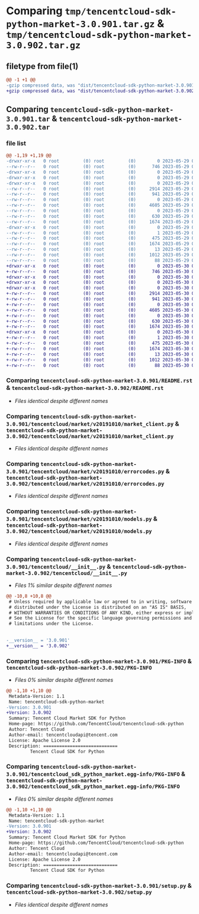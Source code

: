 # Comparing `tmp/tencentcloud-sdk-python-market-3.0.901.tar.gz` & `tmp/tencentcloud-sdk-python-market-3.0.902.tar.gz`

## filetype from file(1)

```diff
@@ -1 +1 @@
-gzip compressed data, was "dist/tencentcloud-sdk-python-market-3.0.901.tar", last modified: Mon May 29 02:31:45 2023, max compression
+gzip compressed data, was "dist/tencentcloud-sdk-python-market-3.0.902.tar", last modified: Tue May 30 00:27:22 2023, max compression
```

## Comparing `tencentcloud-sdk-python-market-3.0.901.tar` & `tencentcloud-sdk-python-market-3.0.902.tar`

### file list

```diff
@@ -1,19 +1,19 @@
-drwxr-xr-x   0 root         (0) root         (0)        0 2023-05-29 02:31:45.000000 tencentcloud-sdk-python-market-3.0.901/
--rw-r--r--   0 root         (0) root         (0)      746 2023-05-29 02:31:45.000000 tencentcloud-sdk-python-market-3.0.901/README.rst
-drwxr-xr-x   0 root         (0) root         (0)        0 2023-05-29 02:31:45.000000 tencentcloud-sdk-python-market-3.0.901/tencentcloud/
-drwxr-xr-x   0 root         (0) root         (0)        0 2023-05-29 02:31:45.000000 tencentcloud-sdk-python-market-3.0.901/tencentcloud/market/
-drwxr-xr-x   0 root         (0) root         (0)        0 2023-05-29 02:31:45.000000 tencentcloud-sdk-python-market-3.0.901/tencentcloud/market/v20191010/
--rw-r--r--   0 root         (0) root         (0)     2914 2023-05-29 02:31:45.000000 tencentcloud-sdk-python-market-3.0.901/tencentcloud/market/v20191010/market_client.py
--rw-r--r--   0 root         (0) root         (0)      941 2023-05-29 02:31:45.000000 tencentcloud-sdk-python-market-3.0.901/tencentcloud/market/v20191010/errorcodes.py
--rw-r--r--   0 root         (0) root         (0)        0 2023-05-29 02:31:45.000000 tencentcloud-sdk-python-market-3.0.901/tencentcloud/market/v20191010/__init__.py
--rw-r--r--   0 root         (0) root         (0)     4605 2023-05-29 02:31:45.000000 tencentcloud-sdk-python-market-3.0.901/tencentcloud/market/v20191010/models.py
--rw-r--r--   0 root         (0) root         (0)        0 2023-05-29 02:31:45.000000 tencentcloud-sdk-python-market-3.0.901/tencentcloud/market/__init__.py
--rw-r--r--   0 root         (0) root         (0)      630 2023-05-29 02:31:45.000000 tencentcloud-sdk-python-market-3.0.901/tencentcloud/__init__.py
--rw-r--r--   0 root         (0) root         (0)     1674 2023-05-29 02:31:45.000000 tencentcloud-sdk-python-market-3.0.901/PKG-INFO
-drwxr-xr-x   0 root         (0) root         (0)        0 2023-05-29 02:31:45.000000 tencentcloud-sdk-python-market-3.0.901/tencentcloud_sdk_python_market.egg-info/
--rw-r--r--   0 root         (0) root         (0)        1 2023-05-29 02:31:45.000000 tencentcloud-sdk-python-market-3.0.901/tencentcloud_sdk_python_market.egg-info/dependency_links.txt
--rw-r--r--   0 root         (0) root         (0)      475 2023-05-29 02:31:45.000000 tencentcloud-sdk-python-market-3.0.901/tencentcloud_sdk_python_market.egg-info/SOURCES.txt
--rw-r--r--   0 root         (0) root         (0)     1674 2023-05-29 02:31:45.000000 tencentcloud-sdk-python-market-3.0.901/tencentcloud_sdk_python_market.egg-info/PKG-INFO
--rw-r--r--   0 root         (0) root         (0)       13 2023-05-29 02:31:45.000000 tencentcloud-sdk-python-market-3.0.901/tencentcloud_sdk_python_market.egg-info/top_level.txt
--rw-r--r--   0 root         (0) root         (0)     1012 2023-05-29 02:31:45.000000 tencentcloud-sdk-python-market-3.0.901/setup.py
--rw-r--r--   0 root         (0) root         (0)       88 2023-05-29 02:31:45.000000 tencentcloud-sdk-python-market-3.0.901/setup.cfg
+drwxr-xr-x   0 root         (0) root         (0)        0 2023-05-30 00:27:22.000000 tencentcloud-sdk-python-market-3.0.902/
+-rw-r--r--   0 root         (0) root         (0)      746 2023-05-30 00:27:22.000000 tencentcloud-sdk-python-market-3.0.902/README.rst
+drwxr-xr-x   0 root         (0) root         (0)        0 2023-05-30 00:27:22.000000 tencentcloud-sdk-python-market-3.0.902/tencentcloud/
+drwxr-xr-x   0 root         (0) root         (0)        0 2023-05-30 00:27:22.000000 tencentcloud-sdk-python-market-3.0.902/tencentcloud/market/
+drwxr-xr-x   0 root         (0) root         (0)        0 2023-05-30 00:27:22.000000 tencentcloud-sdk-python-market-3.0.902/tencentcloud/market/v20191010/
+-rw-r--r--   0 root         (0) root         (0)     2914 2023-05-30 00:27:22.000000 tencentcloud-sdk-python-market-3.0.902/tencentcloud/market/v20191010/market_client.py
+-rw-r--r--   0 root         (0) root         (0)      941 2023-05-30 00:27:22.000000 tencentcloud-sdk-python-market-3.0.902/tencentcloud/market/v20191010/errorcodes.py
+-rw-r--r--   0 root         (0) root         (0)        0 2023-05-30 00:27:22.000000 tencentcloud-sdk-python-market-3.0.902/tencentcloud/market/v20191010/__init__.py
+-rw-r--r--   0 root         (0) root         (0)     4605 2023-05-30 00:27:22.000000 tencentcloud-sdk-python-market-3.0.902/tencentcloud/market/v20191010/models.py
+-rw-r--r--   0 root         (0) root         (0)        0 2023-05-30 00:27:22.000000 tencentcloud-sdk-python-market-3.0.902/tencentcloud/market/__init__.py
+-rw-r--r--   0 root         (0) root         (0)      630 2023-05-30 00:27:22.000000 tencentcloud-sdk-python-market-3.0.902/tencentcloud/__init__.py
+-rw-r--r--   0 root         (0) root         (0)     1674 2023-05-30 00:27:22.000000 tencentcloud-sdk-python-market-3.0.902/PKG-INFO
+drwxr-xr-x   0 root         (0) root         (0)        0 2023-05-30 00:27:22.000000 tencentcloud-sdk-python-market-3.0.902/tencentcloud_sdk_python_market.egg-info/
+-rw-r--r--   0 root         (0) root         (0)        1 2023-05-30 00:27:22.000000 tencentcloud-sdk-python-market-3.0.902/tencentcloud_sdk_python_market.egg-info/dependency_links.txt
+-rw-r--r--   0 root         (0) root         (0)      475 2023-05-30 00:27:22.000000 tencentcloud-sdk-python-market-3.0.902/tencentcloud_sdk_python_market.egg-info/SOURCES.txt
+-rw-r--r--   0 root         (0) root         (0)     1674 2023-05-30 00:27:22.000000 tencentcloud-sdk-python-market-3.0.902/tencentcloud_sdk_python_market.egg-info/PKG-INFO
+-rw-r--r--   0 root         (0) root         (0)       13 2023-05-30 00:27:22.000000 tencentcloud-sdk-python-market-3.0.902/tencentcloud_sdk_python_market.egg-info/top_level.txt
+-rw-r--r--   0 root         (0) root         (0)     1012 2023-05-30 00:27:22.000000 tencentcloud-sdk-python-market-3.0.902/setup.py
+-rw-r--r--   0 root         (0) root         (0)       88 2023-05-30 00:27:22.000000 tencentcloud-sdk-python-market-3.0.902/setup.cfg
```

### Comparing `tencentcloud-sdk-python-market-3.0.901/README.rst` & `tencentcloud-sdk-python-market-3.0.902/README.rst`

 * *Files identical despite different names*

### Comparing `tencentcloud-sdk-python-market-3.0.901/tencentcloud/market/v20191010/market_client.py` & `tencentcloud-sdk-python-market-3.0.902/tencentcloud/market/v20191010/market_client.py`

 * *Files identical despite different names*

### Comparing `tencentcloud-sdk-python-market-3.0.901/tencentcloud/market/v20191010/errorcodes.py` & `tencentcloud-sdk-python-market-3.0.902/tencentcloud/market/v20191010/errorcodes.py`

 * *Files identical despite different names*

### Comparing `tencentcloud-sdk-python-market-3.0.901/tencentcloud/market/v20191010/models.py` & `tencentcloud-sdk-python-market-3.0.902/tencentcloud/market/v20191010/models.py`

 * *Files identical despite different names*

### Comparing `tencentcloud-sdk-python-market-3.0.901/tencentcloud/__init__.py` & `tencentcloud-sdk-python-market-3.0.902/tencentcloud/__init__.py`

 * *Files 1% similar despite different names*

```diff
@@ -10,8 +10,8 @@
 # Unless required by applicable law or agreed to in writing, software
 # distributed under the License is distributed on an "AS IS" BASIS,
 # WITHOUT WARRANTIES OR CONDITIONS OF ANY KIND, either express or implied.
 # See the License for the specific language governing permissions and
 # limitations under the License.
 
 
-__version__ = '3.0.901'
+__version__ = '3.0.902'
```

### Comparing `tencentcloud-sdk-python-market-3.0.901/PKG-INFO` & `tencentcloud-sdk-python-market-3.0.902/PKG-INFO`

 * *Files 0% similar despite different names*

```diff
@@ -1,10 +1,10 @@
 Metadata-Version: 1.1
 Name: tencentcloud-sdk-python-market
-Version: 3.0.901
+Version: 3.0.902
 Summary: Tencent Cloud Market SDK for Python
 Home-page: https://github.com/TencentCloud/tencentcloud-sdk-python
 Author: Tencent Cloud
 Author-email: tencentcloudapi@tencent.com
 License: Apache License 2.0
 Description: ============================
         Tencent Cloud SDK for Python
```

### Comparing `tencentcloud-sdk-python-market-3.0.901/tencentcloud_sdk_python_market.egg-info/PKG-INFO` & `tencentcloud-sdk-python-market-3.0.902/tencentcloud_sdk_python_market.egg-info/PKG-INFO`

 * *Files 0% similar despite different names*

```diff
@@ -1,10 +1,10 @@
 Metadata-Version: 1.1
 Name: tencentcloud-sdk-python-market
-Version: 3.0.901
+Version: 3.0.902
 Summary: Tencent Cloud Market SDK for Python
 Home-page: https://github.com/TencentCloud/tencentcloud-sdk-python
 Author: Tencent Cloud
 Author-email: tencentcloudapi@tencent.com
 License: Apache License 2.0
 Description: ============================
         Tencent Cloud SDK for Python
```

### Comparing `tencentcloud-sdk-python-market-3.0.901/setup.py` & `tencentcloud-sdk-python-market-3.0.902/setup.py`

 * *Files identical despite different names*

